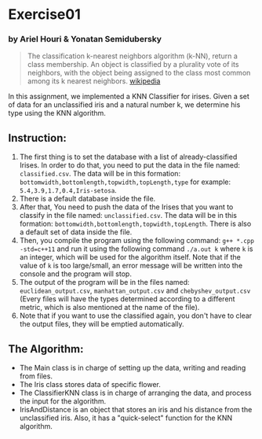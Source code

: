 # Exercise01
### by Ariel Houri & Yonatan Semidubersky

>The classification k-nearest neighbors algorithm (k-NN),
return a class membership.
An object is classified by a plurality vote of its neighbors,
with the object being assigned to the class most common among its k nearest neighbors. [wikipedia](https://en.wikipedia.org/wiki/K-nearest_neighbors_algorithm)

In this assignment, we implemented a KNN Classifier for irises.
Given a set of data for an unclassified iris and a natural number k,
we determine his type using the KNN algorithm.

## Instruction:
1. The first thing is to set the database with a list of already-classified Irises. In order to do that, you need to
   put the data in the file named: `classified.csv`. The data will be in this formation:
   `bottomwidth,bottomlength,topwidth,topLength,type`
   for example: `5.4,3.9,1.7,0.4,Iris-setosa`.
2. There is a default database inside the file.
3. After that, You need to push the data of the Irises that you want to classify in the file named: `unclassified.csv`.
   The data will be in this formation:
   `bottomwidth,bottomlength,topwidth,topLength`.
   There is also a default set of data inside the file.
4. Then, you compile the program using the following command: `g++ *.cpp -std=c++11` and run it using the following
   command `./a.out k` where `k` is an integer, which will be used for the algorithm itself. Note that if the value
   of `k` is too large/small, an error message will be written into the console and the program will stop.
5. The output of the program will be in the files named: `euclidean_output.csv`, `manhattan_output.csv` and
   `chebyshev_output.csv` (Every files will have the types determined according to a different metric, which is also
   mentioned at the name of the file).
6. Note that if you want to use the classified again, you don't have to clear the output files, they will be emptied
   automatically.
## The Algorithm:
- The Main class is in charge of setting up the data, writing and reading from files.
- The Iris class stores data of specific flower.
- The ClassifierKNN class is in charge of arranging the data,
and process the input for the algorithm.
- IrisAndDistance is an object that stores an iris and his distance from the unclassified iris.
Also, it has a "quick-select" function for the KNN algorithm.
